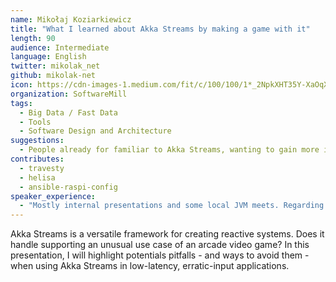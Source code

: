 ```yaml
---
name: Mikołaj Koziarkiewicz
title: "What I learned about Akka Streams by making a game with it"
length: 90
audience: Intermediate
language: English
twitter: mikolak_net
github: mikolak-net
icon: https://cdn-images-1.medium.com/fit/c/100/100/1*_2NpkXHT35Y-XaOqXVW0qg.png
organization: SoftwareMill
tags:
  - Big Data / Fast Data
  - Tools
  - Software Design and Architecture
suggestions:
  - People already for familiar to Akka Streams, wanting to gain more intuition on how it operates in similar scenarios.
contributes:
  - travesty
  - helisa
  - ansible-raspi-config
speaker_experience:
  - "Mostly internal presentations and some local JVM meets. Regarding international conferences, I have presented on this subject during Scalar 2018, the recording is viewable here: <a href='https://www.youtube.com/watch?v=YiGxz_HvJcc'>https://www.youtube.com/watch?v=YiGxz_HvJcc</a> ."
---
```

Akka Streams is a versatile framework for creating reactive systems. Does it handle supporting an unusual use case of an arcade video game? In this presentation, I will highlight potentials pitfalls - and ways to avoid them - when using Akka Streams in low-latency, erratic-input applications.
